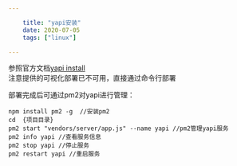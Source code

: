 ```yaml
---

    title: "yapi安装"
    date: 2020-07-05
    tags: ["linux"]

---
```

参照官方文档[yapi install](https://hellosean1025.github.io/yapi/devops/index.html)  
注意提供的可视化部署已不可用，直接通过命令行部署  

部署完成后可通过pm2对yapi进行管理：  
```shell
npm install pm2 -g  //安装pm2
cd  {项目目录}
pm2 start "vendors/server/app.js" --name yapi //pm2管理yapi服务
pm2 info yapi //查看服务信息
pm2 stop yapi //停止服务
pm2 restart yapi //重启服务
```